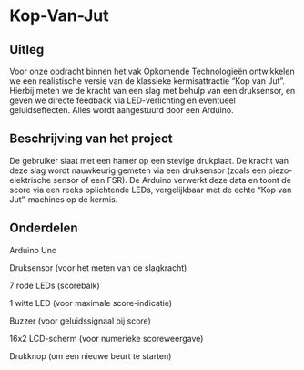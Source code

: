 # Kop-Van-Jut

## Uitleg

Voor onze opdracht binnen het vak Opkomende Technologieën ontwikkelen we een realistische versie van de klassieke kermisattractie “Kop van Jut”.
Hierbij meten we de kracht van een slag met behulp van een druksensor, en geven we directe feedback via LED-verlichting en eventueel geluidseffecten. 
Alles wordt aangestuurd door een Arduino.

## Beschrijving van het project

De gebruiker slaat met een hamer op een stevige drukplaat. 
De kracht van deze slag wordt nauwkeurig gemeten via een druksensor (zoals een piezo-elektrische sensor of een FSR). 
De Arduino verwerkt deze data en toont de score via een reeks oplichtende LEDs, vergelijkbaar met de echte “Kop van Jut”-machines op de kermis.

## Onderdelen

Arduino Uno

Druksensor (voor het meten van de slagkracht)

7 rode LEDs (scorebalk)

1 witte LED (voor maximale score-indicatie)

Buzzer (voor geluidssignaal bij score)

16x2 LCD-scherm (voor numerieke scoreweergave)

Drukknop (om een nieuwe beurt te starten)

